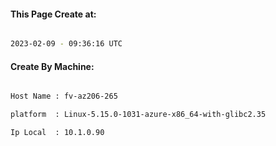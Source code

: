
   
#### This Page Create at:

```bash

2023-02-09 - 09:36:16 UTC

```

#### Create By Machine:

```bash

Host Name : fv-az206-265

platform  : Linux-5.15.0-1031-azure-x86_64-with-glibc2.35

Ip Local  : 10.1.0.90

```

